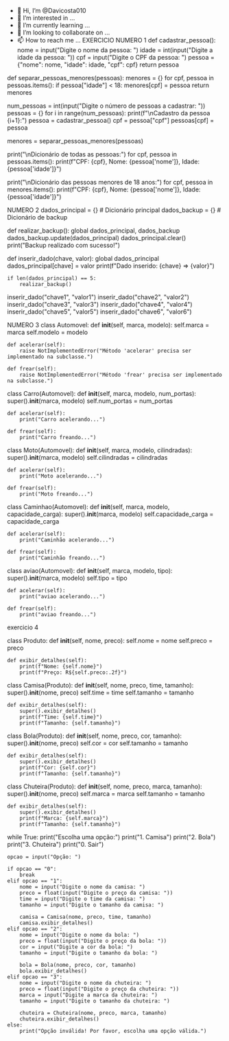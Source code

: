 - 👋 Hi, I’m @Davicosta010
- 👀 I’m interested in ...
- 🌱 I’m currently learning ...
- 💞️ I’m looking to collaborate on ...
- 📫 How to reach me ...
EXERCICIO NUMERO 1
def cadastrar_pessoa():
    nome = input("Digite o nome da pessoa: ")
    idade = int(input("Digite a idade da pessoa: "))
    cpf = input("Digite o CPF da pessoa: ")
    pessoa = {"nome": nome, "idade": idade, "cpf": cpf}
    return pessoa

def separar_pessoas_menores(pessoas):
    menores = {}
    for cpf, pessoa in pessoas.items():
        if pessoa["idade"] < 18:
            menores[cpf] = pessoa
    return menores

num_pessoas = int(input("Digite o número de pessoas a cadastrar: "))
pessoas = {}
for i in range(num_pessoas):
    print(f"\nCadastro da pessoa {i+1}:")
    pessoa = cadastrar_pessoa()
    cpf = pessoa["cpf"]
    pessoas[cpf] = pessoa

menores = separar_pessoas_menores(pessoas)

print("\nDicionário de todas as pessoas:")
for cpf, pessoa in pessoas.items():
    print(f"CPF: {cpf}, Nome: {pessoa['nome']}, Idade: {pessoa['idade']}")

print("\nDicionário das pessoas menores de 18 anos:")
for cpf, pessoa in menores.items():
    print(f"CPF: {cpf}, Nome: {pessoa['nome']}, Idade: {pessoa['idade']}")

NUMERO 2
dados_principal = {}  # Dicionário principal
dados_backup = {}  # Dicionário de backup

def realizar_backup():
    global dados_principal, dados_backup
    dados_backup.update(dados_principal)
    dados_principal.clear()
    print("Backup realizado com sucesso!")

def inserir_dado(chave, valor):
    global dados_principal
    dados_principal[chave] = valor
    print(f"Dado inserido: {chave} => {valor}")
    
    if len(dados_principal) == 5:
        realizar_backup()

inserir_dado("chave1", "valor1")
inserir_dado("chave2", "valor2")
inserir_dado("chave3", "valor3")
inserir_dado("chave4", "valor4")
inserir_dado("chave5", "valor5")
inserir_dado("chave6", "valor6") 

NUMERO 3
class Automovel:
    def __init__(self, marca, modelo):
        self.marca = marca
        self.modelo = modelo

    def acelerar(self):
        raise NotImplementedError("Método 'acelerar' precisa ser implementado na subclasse.")

    def frear(self):
        raise NotImplementedError("Método 'frear' precisa ser implementado na subclasse.")

class Carro(Automovel):
    def __init__(self, marca, modelo, num_portas):
        super().__init__(marca, modelo)
        self.num_portas = num_portas

    def acelerar(self):
        print("Carro acelerando...")

    def frear(self):
        print("Carro freando...")

class Moto(Automovel):
    def __init__(self, marca, modelo, cilindradas):
        super().__init__(marca, modelo)
        self.cilindradas = cilindradas

    def acelerar(self):
        print("Moto acelerando...")

    def frear(self):
        print("Moto freando...")

class Caminhao(Automovel):
    def __init__(self, marca, modelo, capacidade_carga):
        super().__init__(marca, modelo)
        self.capacidade_carga = capacidade_carga

    def acelerar(self):
        print("Caminhão acelerando...")

    def frear(self):
        print("Caminhão freando...")

class aviao(Automovel):
    def __init__(self, marca, modelo, tipo):
        super().__init__(marca, modelo)
        self.tipo = tipo

    def acelerar(self):
        print("aviao acelerando...")

    def frear(self):
        print("aviao freando...")

exercicio 4 

class Produto:
    def __init__(self, nome, preco):
        self.nome = nome
        self.preco = preco

    def exibir_detalhes(self):
        print(f"Nome: {self.nome}")
        print(f"Preço: R${self.preco:.2f}")

class Camisa(Produto):
    def __init__(self, nome, preco, time, tamanho):
        super().__init__(nome, preco)
        self.time = time
        self.tamanho = tamanho

    def exibir_detalhes(self):
        super().exibir_detalhes()
        print(f"Time: {self.time}")
        print(f"Tamanho: {self.tamanho}")

class Bola(Produto):
    def __init__(self, nome, preco, cor, tamanho):
        super().__init__(nome, preco)
        self.cor = cor
        self.tamanho = tamanho

    def exibir_detalhes(self):
        super().exibir_detalhes()
        print(f"Cor: {self.cor}")
        print(f"Tamanho: {self.tamanho}")

class Chuteira(Produto):
    def __init__(self, nome, preco, marca, tamanho):
        super().__init__(nome, preco)
        self.marca = marca
        self.tamanho = tamanho

    def exibir_detalhes(self):
        super().exibir_detalhes()
        print(f"Marca: {self.marca}")
        print(f"Tamanho: {self.tamanho}")

while True:
    print("Escolha uma opção:")
    print("1. Camisa")
    print("2. Bola")
    print("3. Chuteira")
    print("0. Sair")

    opcao = input("Opção: ")

    if opcao == "0":
        break
    elif opcao == "1":
        nome = input("Digite o nome da camisa: ")
        preco = float(input("Digite o preço da camisa: "))
        time = input("Digite o time da camisa: ")
        tamanho = input("Digite o tamanho da camisa: ")

        camisa = Camisa(nome, preco, time, tamanho)
        camisa.exibir_detalhes()
    elif opcao == "2":
        nome = input("Digite o nome da bola: ")
        preco = float(input("Digite o preço da bola: "))
        cor = input("Digite a cor da bola: ")
        tamanho = input("Digite o tamanho da bola: ")

        bola = Bola(nome, preco, cor, tamanho)
        bola.exibir_detalhes()
    elif opcao == "3":
        nome = input("Digite o nome da chuteira: ")
        preco = float(input("Digite o preço da chuteira: "))
        marca = input("Digite a marca da chuteira: ")
        tamanho = input("Digite o tamanho da chuteira: ")

        chuteira = Chuteira(nome, preco, marca, tamanho)
        chuteira.exibir_detalhes()
    else:
        print("Opção inválida! Por favor, escolha uma opção válida.")



<!---
Davicosta010/Davicosta010 is a ✨ special ✨ repository because its `README.md` (this file) appears on your GitHub profile.
You can click the Preview link to take a look at your changes.
--->
